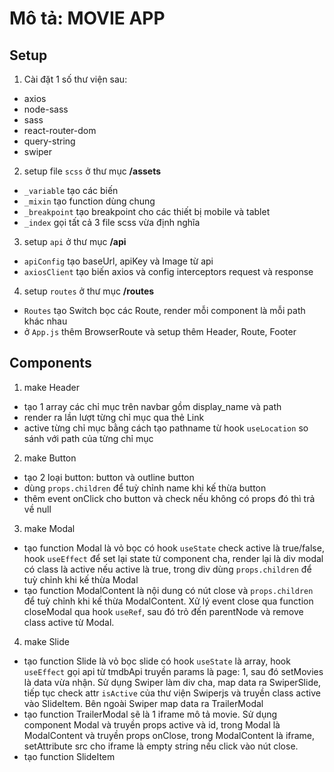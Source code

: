 # Mô tả: MOVIE APP

## Setup

1. Cài đặt 1 số thư viện sau:
  - axios
  - node-sass
  - sass
  - react-router-dom
  - query-string
  - swiper

2. setup file `scss` ở thư mục **/assets**
  - `_variable` tạo các biến
  - `_mixin` tạo function dùng chung
  - `_breakpoint` tạo breakpoint cho các thiết bị mobile và tablet
  - `_index` gọi tất cả 3 file scss vừa định nghĩa

3. setup `api` ở thư mục **/api**
  - `apiConfig` tạo baseUrl, apiKey và Image từ api
  - `axiosClient` tạo biến axios và config interceptors request và response

4. setup `routes` ở thư mục **/routes**
  - `Routes` tạo Switch bọc các Route, render mỗi component là mỗi path khác nhau
  - ở `App.js` thêm BrowserRoute và setup thêm Header, Route, Footer

## Components

1. make Header
  - tạo 1 array các chỉ mục trên navbar gồm display_name và path
  - render ra lần lượt từng chỉ mục qua thẻ Link
  - active từng chỉ mục bằng cách tạo pathname từ hook `useLocation` so sánh với path của từng chỉ mục

2. make Button
  - tạo 2 loại button: button và outline button
  - dùng `props.children` để tuỳ chỉnh name khi kế thừa button
  - thêm event onClick cho button và check nếu không có props đó thì trả về null

3. make Modal
  - tạo function Modal là vỏ bọc có hook `useState` check active là true/false, hook `useEffect` để set lại state từ component cha, render lại là div modal có class là active nếu active là true, trong div dùng `props.children` để tuỳ chỉnh khi kế thừa Modal
  - tạo function ModalContent là nội dung có nút close và `props.children` để tuỳ chỉnh khi kế thừa ModalContent. Xử lý event close qua function closeModal qua hook `useRef`, sau đó trỏ đến parentNode và remove class active từ Modal.

4. make Slide
  - tạo function Slide là vỏ bọc slide có hook `useState` là array, hook `useEffect` gọi api từ tmdbApi truyền params là page: 1, sau đó setMovies là data vừa nhận. Sử dụng Swiper làm div cha, map data ra SwiperSlide, tiếp tục check attr `isActive` của thư viện Swiperjs và truyền class active vào SlideItem. Bên ngoài Swiper map data ra TrailerModal
  - tạo function TrailerModal sẽ là 1 iframe mô tả movie. Sử dụng component Modal và truyền props active và id, trong Modal là ModalContent và truyền props onClose, trong ModalContent là iframe, setAttribute src cho iframe là empty string nếu click vào nút close.
  - tạo function SlideItem